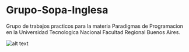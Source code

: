 # Grupo-Sopa-Inglesa
Grupo de trabajos practicos para la materia Paradigmas de Programacion en la Universidad Tecnologica Nacional Facultad Regional Buenos Aires.

   ![alt text](https://s3-sa-east-1.amazonaws.com/assets.abc.com.py/2018/02/09/una-rapida-y-eficaz-alternativa-para-preparar-la-sopa-inglesa-reemplace-el-bizcochuelo-por-capas-de-vainillas-por-supuesto-tambien-remoja_700_418_1585966.jpg)
